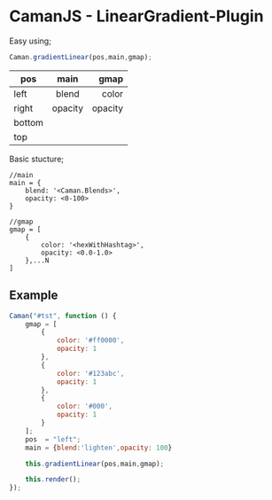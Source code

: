 # CamanJS - LinearGradient-Plugin

Easy using;

```javascript
Caman.gradientLinear(pos,main,gmap);
```

| pos           | main          | gmap  |
| ------------- |:-------------:| -----:|
| left          | blend         | color |
| right         | opacity       |opacity|
| bottom        |               |       |
| top           |               |       |

Basic stucture;

```
//main
main = {
	blend: '<Caman.Blends>',
	opacity: <0-100>
}

//gmap
gmap = [
	{
		color: '<hexWithHashtag>',
		opacity: <0.0-1.0>
	},...N
]
```

## Example

```javascript
Caman("#tst", function () {
	gmap = [
		{
			color: '#ff0000',
			opacity: 1
		},
		{
			color: '#123abc',
			opacity: 1
		},
		{
			color: '#000',
			opacity: 1
		}
	];
	pos  = "left";
	main = {blend:'lighten',opacity: 100}

	this.gradientLinear(pos,main,gmap);

	this.render();
});
```
